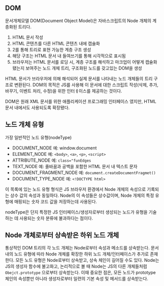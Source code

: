 ## DOM
문서개체모델 DOM(Document Object Model)은 자바스크립트의 Node 개체의 계층화된 트리다.

1. HTML 문서 작성 
2. HTML 콘텐츠를 다른 HTML 콘텐츠 내에 캡슐화
3. 2를 통해 트리로 표현 가능한 계층 구조 생성
4. 해당 구조는 HTML 문서 내 들여쓰기를 통해 시각적으로 표시됨
5. 브라우저는 HTML 문서를 로딩 시, 계층 구조를 해석하고 마크업이 어떻게 캡슐화 됐는지 보여주는 노드 개체 트리, 구조화된 노드를 갖고있는 DOM을 생성

HTML 문서가 브라우저에 의해 해석되어 실제 문서를 나타내는 노드 개체들의 트리 구조로 변환된다. DOM의 목적은 JS를 사용해 이 문서에 대한 스크립트 작성(삭제, 추가, 바꾸기, 이벤트 처리, 수정)을 위한 인터ㅔ이스를 제공하는 것이다.

DOM은 원래 XML 문서를 위한 애플리케이션 프로그래밍 인터페이스 였지만, HTML 문서 내에서도 사용되도록 확장됐다.

## 노드 개체 유형
가장 일반적인 노드 유형(nodeType)
* DOCUMENT_NODE
  예: window.document
* ELEMENT_NODE
  예: `<body>`, `<a>`, `<p>`, `<script>`
* ATTRIBUTE_NODE
  예: `class="funEdges`
* TEXT_NODE
  예: 줄바꿈과 공백을 포함한 HTML 문서 내 텍스트 문자
* DOCUMENT_FRAGMENT_NODE
  예:  `document.createDocumentFragmet()`
* DOCUMENT_TYPE_NODE
  예: `<!DOCTYPE html>`

이 목록에 있는 노드 유형 형식은 JS 브라우저 환경에서 Node 개체의 속성으로 기록되는 상수 값의 속성과 동일하다. Node의 이 속성들은 상수값이며, Node 개체의 특정 유형에 매핑되는 숫자 코드 값을 저장하는데 사용된다.

nodeType은 단지 특정한 JS 인터페이스/생성자로부터 생성되는 노드가 유형을 기술하는 데 사용되는 숫자 분류에 불과하다는 점이다.

## Node 개체로부터 상속받은 하위 노드 개체
통상적인 DOM 트리의 각 노드 개체는 Node로부터 속성과 메소드를 상속받는다. 문서 내의 노드 유형에 따라 Node 개체를 확장한 하위 노드 개체/인터페이스가 추가로 존재한다. 
모든 노드 유형은 Node로부터 상속받고, 상속 체인이 길어질 수도 있다. Node는 JS의 생성자 함수에 불고화고, 논리적으로 볼 때 Node는 JS의 다른 개체들처럼 `Obejct.prototype` 으로부터 상속받는다.
이때 중요한 점은, 모든 노드가 prototype 체인의 속성뿐만 아니라 생성자로부터 일련의 기본 속성 및 메서드를 상속받는다. 